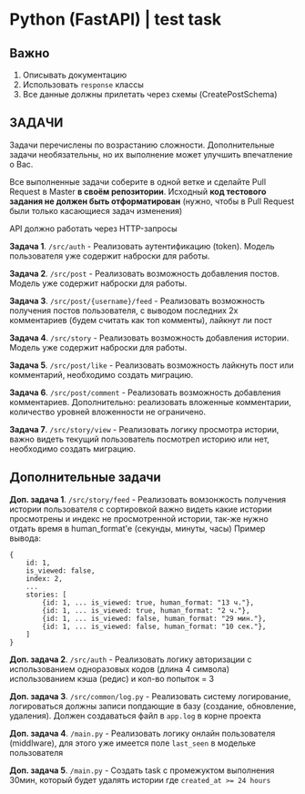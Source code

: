 # Python (FastAPI) | test task

## Важно

1. Описывать документацию
2. Использовать `response` классы
3. Все данные должны прилетать через схемы (CreatePostSchema)

## ЗАДАЧИ

Задачи перечислены по возрастанию сложности.
Дополнительные задачи необязательны, но их выполнение может улучшить впечатление о Вас.

Все выполненные задачи соберите в одной ветке и сделайте Pull Request в Master **в своём репозитории**. Исходный **код тестового задания не должен быть отформатирован** (нужно, чтобы в Pull Request были только касающиеся задач изменения)

API должно работать через HTTP-запросы


**Задача 1**. `/src/auth` - Реализовать аутентификацию (token). Модель пользователя уже содержит наброски для работы.

**Задача 2**. `/src/post` - Реализовать возможность добавления постов. Модель уже содержит наброски для работы.

**Задача 3**. `/src/post/{username}/feed` - Реализовать возможность получения постов пользователя, с выводом последних 2х комментариев (будем считать как топ комменты), лайкнут ли пост

**Задача 4**. `/src/story` - Реализовать возможность добавления истории. Модель уже содержит наброски для работы.

**Задача 5**. `/src/post/like` - Реализовать возможность лайкнуть пост или комментарий, необходимо создать миграцию.

**Задача 6**. `/src/post/comment` - Реализовать возможность добавления комментариев. Дополнительно: реализовать вложенные комментарии, количество уровней вложенности не ограничено.

**Задача 7**. `/src/story/view` - Реализовать логику просмотра истории, важно видеть текущий пользователь посмотрел историю или нет, необходимо создать миграцию.

## Дополнительные задачи

**Доп. задача 1**. `/src/story/feed` - Реализовать вомзонжость получения истории пользователя с сортировкой важно видеть какие истории просмотрены и индекс не просмотренной истории, так-же нужно отдать время в human_format'e (секунды, минуты, часы)
Пример вывода:
```
{
    id: 1,
    is_viewed: false,
    index: 2,
    ...
    stories: [
        {id: 1, ... is_viewed: true, human_format: "13 ч."},
        {id: 1, ... is_viewed: true, human_format: "2 ч."},
        {id: 1, ... is_viewed: false, human_format: "29 мин."},
        {id: 1, ... is_viewed: false, human_format: "10 сек."},
    ]
}
```

**Доп. задача 2**. `/src/auth` - Реализовать логику авторизации с использованием одноразовых кодов (длина 4 символа) использованием кэша (редис) и кол-во попыток = 3

**Доп. задача 3**. `/src/common/log.py` - Реализовать систему логирование, логироваться должны записи попдающие в базу (создание, обновление, удаления). Должен создаваться файл в `app.log` в корне проекта

**Доп. задача 4**. `/main.py` - Реализовать логику онлайн пользователя (middlware), для этого уже имеется поле `last_seen` в модельке пользователя

**Доп. задача 5**. `/main.py` - Создать task с промежуктом выполнения 30мин, который будет удалять истории где `created_at >= 24 hours`